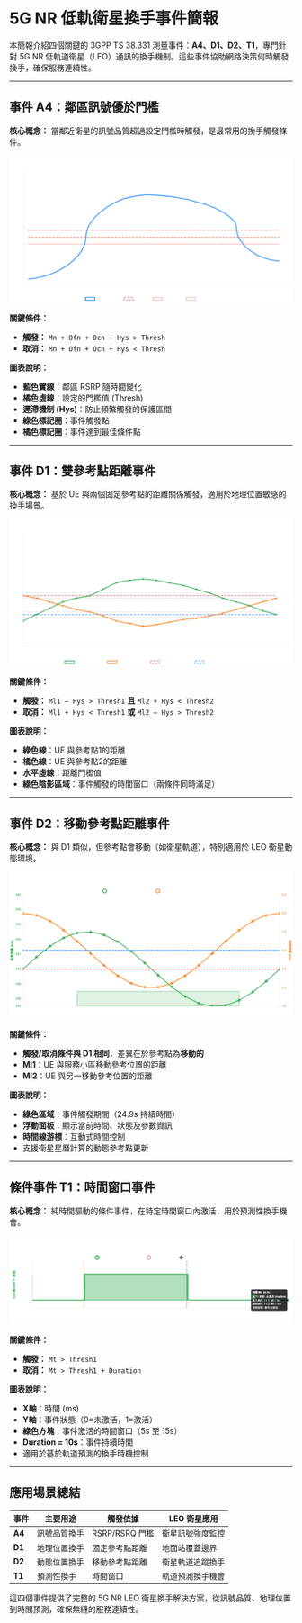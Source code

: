 # 5G NR 低軌衛星換手事件簡報

本簡報介紹四個關鍵的 3GPP TS 38.331 測量事件：**A4、D1、D2、T1**，專門針對 5G NR 低軌道衛星（LEO）通訊的換手機制。這些事件協助網路決策何時觸發換手，確保服務連續性。

---

## 事件 A4：鄰區訊號優於門檻

**核心概念：** 當鄰近衛星的訊號品質超過設定門檻時觸發，是最常用的換手觸發條件。

![事件 A4 示意圖](a4.png)

**關鍵條件：**
- **觸發：** `Mn + Ofn + Ocn – Hys > Thresh`
- **取消：** `Mn + Ofn + Ocn + Hys < Thresh`

**圖表說明：**
- **藍色實線**：鄰區 RSRP 隨時間變化
- **橘色虛線**：設定的門檻值 (Thresh)
- **遲滯機制 (Hys)**：防止頻繁觸發的保護區間
- **綠色標記圈**：事件觸發點
- **橘色標記圈**：事件達到最佳條件點

---

## 事件 D1：雙參考點距離事件

**核心概念：** 基於 UE 與兩個固定參考點的距離關係觸發，適用於地理位置敏感的換手場景。

![事件 D1 示意圖](d1.png)

**關鍵條件：**
- **觸發：** `Ml1 – Hys > Thresh1` **且** `Ml2 + Hys < Thresh2`
- **取消：** `Ml1 + Hys < Thresh1` **或** `Ml2 – Hys > Thresh2`

**圖表說明：**
- **綠色線**：UE 與參考點1的距離
- **橘色線**：UE 與參考點2的距離  
- **水平虛線**：距離門檻值
- **綠色陰影區域**：事件觸發的時間窗口（兩條件同時滿足）

---

## 事件 D2：移動參考點距離事件

**核心概念：** 與 D1 類似，但參考點會移動（如衛星軌道），特別適用於 LEO 衛星動態環境。

![事件 D2 示意圖](d2.png)

**關鍵條件：**
- **觸發/取消條件與 D1 相同**，差異在於參考點為**移動的**
- **Ml1**：UE 與服務小區移動參考位置的距離
- **Ml2**：UE 與另一移動參考位置的距離

**圖表說明：**
- **綠色區域**：事件觸發期間（24.9s 持續時間）
- **浮動面板**：顯示當前時間、狀態及參數資訊
- **時間線游標**：互動式時間控制
- 支援衛星星曆計算的動態參考點更新

---

## 條件事件 T1：時間窗口事件

**核心概念：** 純時間驅動的條件事件，在特定時間窗口內激活，用於預測性換手機會。

![條件事件 T1 示意圖](t1.png)

**關鍵條件：**
- **觸發：** `Mt > Thresh1`  
- **取消：** `Mt > Thresh1 + Duration`

**圖表說明：**
- **X軸**：時間 (ms)
- **Y軸**：事件狀態（0=未激活，1=激活）
- **綠色方塊**：事件激活的時間窗口（5s 至 15s）
- **Duration = 10s**：事件持續時間
- 適用於基於軌道預測的換手時機控制

---

## 應用場景總結

| 事件 | 主要用途 | 觸發依據 | LEO 衛星應用 |
|------|----------|----------|--------------|
| **A4** | 訊號品質換手 | RSRP/RSRQ 門檻 | 衛星訊號強度監控 |
| **D1** | 地理位置換手 | 固定參考點距離 | 地面站覆蓋邊界 |
| **D2** | 動態位置換手 | 移動參考點距離 | 衛星軌道追蹤換手 |
| **T1** | 預測性換手 | 時間窗口 | 軌道預測換手機會 |

這四個事件提供了完整的 5G NR LEO 衛星換手解決方案，從訊號品質、地理位置到時間預測，確保無縫的服務連續性。
